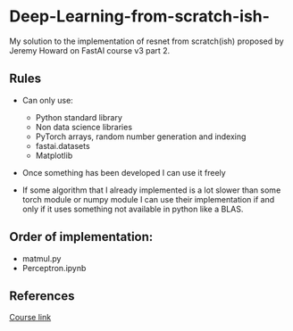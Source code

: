 # Deep-Learning-from-scratch-ish-

My solution to the implementation of resnet from scratch(ish) proposed by Jeremy Howard on FastAI course v3 part 2.

## Rules
* Can only use:
    * Python standard library
    * Non data science libraries
    * PyTorch arrays, random number generation and indexing
    * fastai.datasets
    * Matplotlib

* Once something has been developed I can use it freely
* If some algorithm that I already implemented is a lot slower than some torch module or numpy module I can use their implementation if and only if it uses something not available in python like a BLAS.

## Order of implementation:

* matmul.py
* Perceptron.ipynb


## References
[Course link](course.fast.ai)
